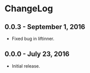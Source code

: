 # ChangeLog

## 0.0.3 - September 1, 2016
* Fixed bug in liftinner.

## 0.0.0 - July 23, 2016
* Initial release.
